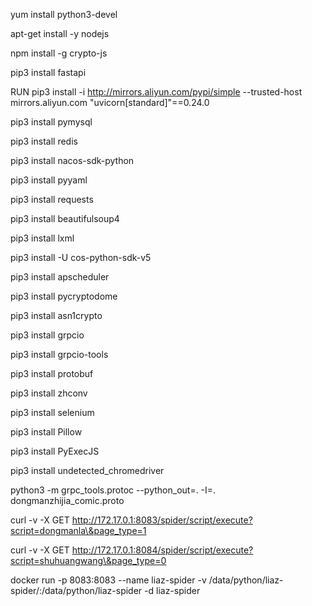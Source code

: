 yum install python3-devel

apt-get install -y nodejs

npm install -g crypto-js

pip3 install fastapi

RUN pip3 install -i http://mirrors.aliyun.com/pypi/simple --trusted-host mirrors.aliyun.com  "uvicorn[standard]"==0.24.0

pip3 install pymysql

pip3 install redis

pip3 install nacos-sdk-python

pip3 install pyyaml

pip3 install requests

pip3 install beautifulsoup4

pip3 install lxml

pip3 install -U cos-python-sdk-v5

pip3 install apscheduler

pip3 install pycryptodome

pip3 install asn1crypto

pip3 install grpcio

pip3 install grpcio-tools

pip3 install protobuf

pip3 install zhconv

pip3 install selenium

pip3 install Pillow

pip3 install PyExecJS

pip3 install undetected_chromedriver

python3 -m grpc_tools.protoc --python_out=. -I=. dongmanzhijia_comic.proto

curl -v -X GET http://172.17.0.1:8083/spider/script/execute?script=dongmanla\&page_type=1

curl -v -X GET http://172.17.0.1:8084/spider/script/execute?script=shuhuangwang\&page_type=0

docker run -p 8083:8083 --name liaz-spider -v /data/python/liaz-spider/:/data/python/liaz-spider -d liaz-spider
